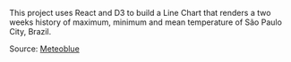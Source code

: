 This project uses React and D3 to build a Line Chart that renders a two weeks history of maximum, minimum and mean temperature of São Paulo City, Brazil.

Source: [Meteoblue](https://www.meteoblue.com/pt/tempo/archive/export/s%C3%A3o-paulo_brasil_3448439)